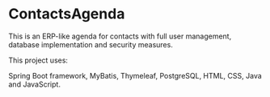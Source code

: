 # ContactsAgenda

This is an ERP-like agenda for contacts with full user management, database implementation and security measures.

This project uses:

Spring Boot framework, MyBatis, Thymeleaf, PostgreSQL, HTML, CSS, Java and JavaScript.

